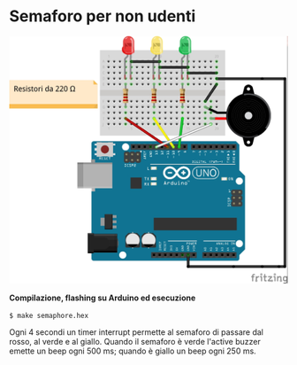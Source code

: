 # Semaforo per non udenti

![GitHub Logo](semaphore.jpg)

**Compilazione, flashing su Arduino ed esecuzione**

`$ make semaphore.hex`

Ogni 4 secondi un timer interrupt permette al semaforo di passare dal rosso, al verde e al giallo. Quando il semaforo è verde l'active buzzer emette un beep ogni 500 ms; quando è giallo un beep ogni 250 ms.
